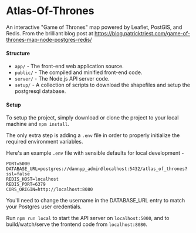 # Atlas-Of-Thrones

An interactive "Game of Thrones" map powered by Leaflet, PostGIS, and Redis. From the brilliant blog post at https://blog.patricktriest.com/game-of-thrones-map-node-postgres-redis/

#### Structure
- `app/` - The front-end web application source.
- `public/` - The compiled and minified front-end code.
- `server/` - The Node.js API server code.
- `setup/` - A collection of scripts to download the shapefiles and setup the postgresql database.

#### Setup

To setup the project, simply download or clone the project to your local machine and `npm install`.

The only extra step is adding a `.env` file in order to properly initialize the required environment variables.

Here's an example `.env` file with sensible defaults for local development -
```
PORT=5000
DATABASE_URL=postgres://dannyp_admin@localhost:5432/atlas_of_thrones?ssl=false
REDIS_HOST=localhost
REDIS_PORT=6379
CORS_ORIGIN=http://localhost:8080
```

You'll need to change the username in the DATABASE_URL entry to match your Postgres user credentials.


Run `npm run local` to start the API server on `localhost:5000`, and to build/watch/serve the frontend code from `localhost:8080`.